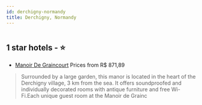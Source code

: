 ```yaml
---
id: derchigny-normandy
title: Derchigny, Normandy
---
```


<center><img src="https://i.travelapi.com/hotels/3000000/2540000/2536200/2536170/283e1b86_z.jpg" alt="" /></center>


##  1 star hotels - ⭐️

-    [Manoir De Graincourt](https://www.hurb.com/br/aud/https://www.hurb.com/br/hotels/derchigny/manoir-de-graincourt-HT-YA6X?cmp=18055) Prices from R$ 871,89
   > Surrounded by a large garden, this manor is located in the heart of the Derchigny village, 3 km from the sea. It offers soundproofed and individually decorated rooms with antique furniture and free Wi-Fi.Each unique guest room at the Manoir de Grainc
